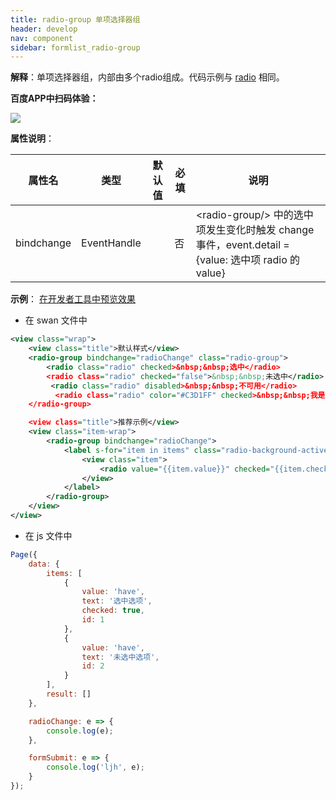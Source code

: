 ```yaml
---
title: radio-group 单项选择器组
header: develop
nav: component
sidebar: formlist_radio-group
---
```



 

**解释**：单项选择器组，内部由多个radio组成。代码示例与 [radio](https://smartprogram.baidu.com/docs/develop/component/formlist/#radio/) 相同。




**百度APP中扫码体验：**

<img src="https://b.bdstatic.com/miniapp/assets/images/doc_demo/radio.png"  class="demo-qrcode-image" />

**属性说明**：

| 属性名 | 类型 | 默认值 | 必填 | 说明 |
| ---- | ---- | ---- | ---- | ---- |
| bindchange | EventHandle | &nbsp; | 否 | &lt;radio-group/&gt; 中的选中项发生变化时触发 change 事件，event.detail = {value: 选中项 radio 的 value} |

**示例**：
<a href="swanide://fragment/6e21eb27622b96b353930a5f18234e061565503524059" title="在开发者工具中预览效果" target="_self">在开发者工具中预览效果</a>

* 在 swan 文件中

```xml
<view class="wrap">
    <view class="title">默认样式</view>
    <radio-group bindchange="radioChange" class="radio-group">
        <radio class="radio" checked>&nbsp;&nbsp;选中</radio>
        <radio class="radio" checked="false">&nbsp;&nbsp;未选中</radio>
         <radio class="radio" disabled>&nbsp;&nbsp;不可用</radio>
          <radio class="radio" color="#C3D1FF" checked>&nbsp;&nbsp;我是浅色的</radio>
    </radio-group>

    <view class="title">推荐示例</view>
    <view class="item-wrap">
        <radio-group bindchange="radioChange">
            <label s-for="item in items" class="radio-background-active" for="{{item.id}}">
                <view class="item">
                    <radio value="{{item.value}}" checked="{{item.checked}}" id="{{item.id}}">&nbsp;&nbsp;{{item.text}}</radio>
                </view>
            </label>
        </radio-group>
    </view>
</view>
```

* 在 js 文件中

```javascript
Page({
    data: {
        items: [
            {
                value: 'have',
                text: '选中选项',
                checked: true,
                id: 1
            },
            {
                value: 'have',
                text: '未选中选项',
                id: 2
            }
        ],
        result: []
    },

    radioChange: e => {
        console.log(e);
    },

    formSubmit: e => {
        console.log('ljh', e);
    }
});
```